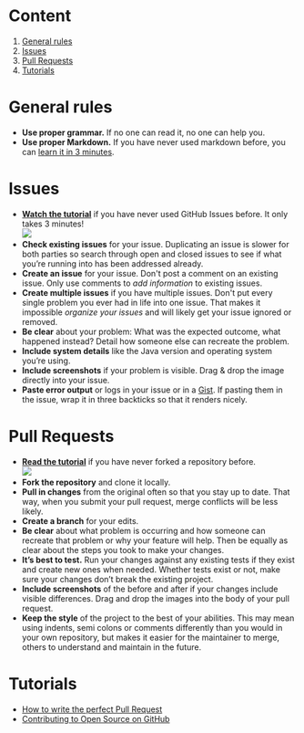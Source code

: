# Content
1. [General rules](#general-rules)
2. [Issues](#issues)
3. [Pull Requests](#pull-requests)
4. [Tutorials](#tutorials)

# General rules
- **Use proper grammar.** If no one can read it, no one can help you.
- **Use proper Markdown.** If you have never used markdown before, you can [learn it in 3 minutes](https://guides.github.com/features/mastering-markdown/).

# Issues
- [**Watch the tutorial**](https://www.youtube.com/watch?v=TJlYiMp8FuY) if you have never used GitHub Issues before. It only takes 3 minutes!  
[![](https://i.ytimg.com/vi/TJlYiMp8FuY/mqdefault.jpg)](https://www.youtube.com/watch?v=TJlYiMp8FuY)
- **Check existing issues** for your issue. Duplicating an issue is slower for both parties so search through open and closed issues to see if what you’re running into has been addressed already.
- **Create an issue** for your issue. Don't post a comment on an existing issue. Only use comments to *add information* to existing issues.
- **Create multiple issues** if you have multiple issues. Don't put every single problem you ever had in life into one issue. That makes it impossible *organize your issues* and will likely get your issue ignored or removed.
- **Be clear** about your problem: What was the expected outcome, what happened instead? Detail how someone else can recreate the problem.
- **Include system details** like the Java version and operating system you’re using.
- **Include screenshots** if your problem is visible. Drag & drop the image directly into your issue.
- **Paste error output** or logs in your issue or in a [Gist](https://gist.github.com/). If pasting them in the issue, wrap it in three backticks so that it renders nicely.

# Pull Requests
- [**Read the tutorial**](https://guides.github.com/activities/forking/) if you have never forked a repository before.  
[![](https://github-images.s3.amazonaws.com/help/bootcamp/Bootcamp-Fork.png)](https://guides.github.com/activities/forking/)
- **Fork the repository** and clone it locally.
- **Pull in changes** from the original often so that you stay up to date. That way, when you submit your pull request, merge conflicts will be less likely.
- **Create a branch** for your edits.
- **Be clear** about what problem is occurring and how someone can recreate that problem or why your feature will help. Then be equally as clear about the steps you took to make your changes.
- **It’s best to test.** Run your changes against any existing tests if they exist and create new ones when needed. Whether tests exist or not, make sure your changes don’t break the existing project.
- **Include screenshots** of the before and after if your changes include visible differences. Drag and drop the images into the body of your pull request.
- **Keep the style** of the project to the best of your abilities. This may mean using indents, semi colons or comments differently than you would in your own repository, but makes it easier for the maintainer to merge, others to understand and maintain in the future.

# Tutorials
- [How to write the perfect Pull Request](https://github.com/blog/1943-how-to-write-the-perfect-pull-request)
- [Contributing to Open Source on GitHub](https://guides.github.com/activities/contributing-to-open-source/#contributing)
